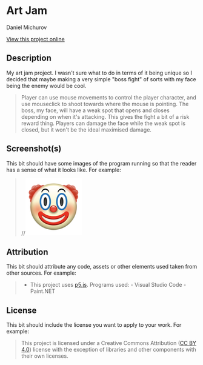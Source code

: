 # Art Jam

Daniel Michurov

[View this project online](URL_FOR_THE_RUNNING_PROJECT)

## Description

My art jam project. I wasn't sure what to do in terms of it being unique so I decided that maybe making a very simple "boss fight" of sorts with my face being the enemy would be cool. 

> Player can use mouse movements to control the player character, and use mouseclick to shoot towards where the mouse is pointing.
> The boss, my face, will have a weak spot that opens and closes depending on when it's attacking. This gives the fight a bit of a risk reward thing. Players can damage the face while the weak spot is closed, but it won't be the ideal maximised damage.

## Screenshot(s)

This bit should have some images of the program running so that the reader has a sense of what it looks like. For example:

> //![Image of a clown face](./assets/images/clown.png)

## Attribution

This bit should attribute any code, assets or other elements used taken from other sources. For example:

> - This project uses [p5.js](https://p5js.org).
> Programs used:
    - Visual Studio Code
    - Paint.NET

## License

This bit should include the license you want to apply to your work. For example:

> This project is licensed under a Creative Commons Attribution ([CC BY 4.0](https://creativecommons.org/licenses/by/4.0/deed.en)) license with the exception of libraries and other components with their own licenses.